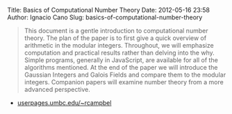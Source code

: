 Title: Basics of Computational Number Theory
Date: 2012-05-16 23:58
Author: Ignacio Cano
Slug: basics-of-computational-number-theory

> This document is a gentle introduction to computational number theory.
> The plan of the paper is to first give a quick overview of arithmetic
> in the modular integers. Throughout, we will emphasize computation and
> practical results rather than delving into the why. Simple programs,
> generally in JavaScript, are available for all of the algorithms
> mentioned. At the end of the paper we will introduce the Gaussian
> Integers and Galois Fields and compare them to the modular integers.
> Companion papers will examine number theory from a more advanced
> perspective.

- [userpages.umbc.edu/\~rcampbel][]

  [userpages.umbc.edu/\~rcampbel]: http://userpages.umbc.edu/~rcampbel/NumbThy/Class/BasicNumbThy.html
    "Basics of Computational Number Theory"
